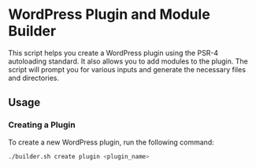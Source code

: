 # WordPress Plugin and Module Builder

This script helps you create a WordPress plugin using the PSR-4 autoloading standard. It also allows you to add modules to the plugin. The script will prompt you for various inputs and generate the necessary files and directories.

## Usage

### Creating a Plugin

To create a new WordPress plugin, run the following command:

```sh
./builder.sh create plugin <plugin_name>
